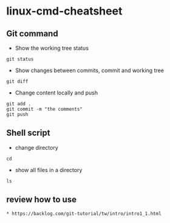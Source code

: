 # linux-cmd-cheatsheet

## Git command
* Show the working tree status
```
git status
```
*  Show changes between commits, commit and working tree
```
git diff
```
* Change content locally and push
```
git add .
git commit -m "the comments"
git push
```

## Shell script

* change directory
```
cd
```
* show all files in a directory
```
ls
```
## review how to use
```
* https://backlog.com/git-tutorial/tw/intro/intro1_1.html
```
